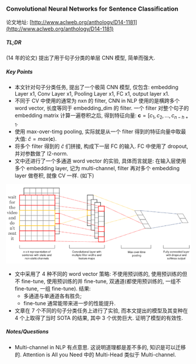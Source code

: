 ### Convolutional Neural Networks for Sentence Classification

论文地址: [http://www.aclweb.org/anthology/D14-1181](http://www.aclweb.org/anthology/D14-1181)

##### TL;DR

(14 年的论文) 提出了用于句子分类的单层 CNN 模型, 简单而强大.

##### Key Points

* 本文针对句子分类任务, 提出了一个极简 CNN 模型, 仅包含: embedding Layer x1, Conv Layer x1, Pooling Layer x1, FC x1, output layer x1.
* 不同于 CV 中使用的通常为 nxn 的 filter, CNN in NLP 使用的是横跨多个 word vector, 长度等同于 embedding_dim 的 filter. 一个 filter 对整个句子的 embedding matrix 计算一遍卷积之后, 得到特征向量: $\mathbf{c}=[c_1, c_2, \dots, c_{n-h+1}$.
* 使用 max-over-timg pooling, 实际就是从一个 filter 得到的特征向量中取最大值: $\hat{c}=max(\mathbf{c})$.
* 将多个 filter 得到的 $\hat{c}$ 们拼接, 构成下一层 FC 的输入. FC 中使用了 dropout, 并对参数做了 l2-norm.
* 文中还进行了一个多通道 word vector 的实验, 具体而言就是: 在输入层使用多个 embedding layer, 记为 multi-channel, filter 再对多个 embedding layer 做卷积, 就像 CV 一样. (如下)

![CNN4SC_architecture.png](../img/CNN4SC_architecture.png)

* 文中采用了 4 种不同的 word vector 策略: 不使用预训练的, 使用预训练的但不 fine-tune, 使用预训练的并 fine-tune, 双通道(都使用预训练的, 一组不 fine-tune, 一组 fine-tune). 结果:
    * 多通道与单通道各有胜负;
    * fine-tune 通常能带来进一步的性能提升.
* 文章在 7 个不同的句子分类任务上进行了实验, 而本文提出的模型及其变种在 4 个上取得了当时 SOTA 的结果, 其中 3 个优势巨大. 证明了模型的有效性.

##### Notes/Questions

* Multi-channel in NLP 有点意思. 这说明道理都是差不多的, 知识是可以迁移的. Attention is All you Need 中的 Multi-Head 类似于 Multi-channel.
